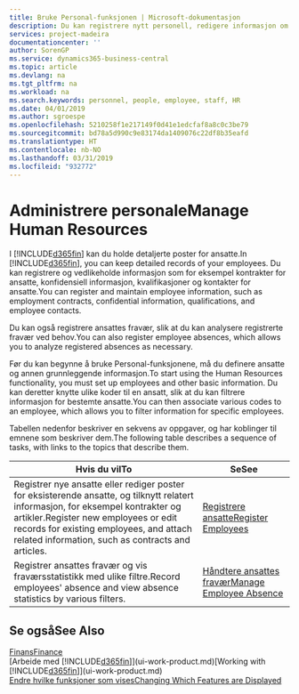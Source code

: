 ```yaml
---
title: Bruke Personal-funksjonen | Microsoft-dokumentasjon
description: Du kan registrere nytt personell, redigere informasjon om eksisterende ansatte og registrere og analysere fravær.
services: project-madeira
documentationcenter: ''
author: SorenGP
ms.service: dynamics365-business-central
ms.topic: article
ms.devlang: na
ms.tgt_pltfrm: na
ms.workload: na
ms.search.keywords: personnel, people, employee, staff, HR
ms.date: 04/01/2019
ms.author: sgroespe
ms.openlocfilehash: 5210258f1e217149f0d41e1edcfaf8a8c0c3be79
ms.sourcegitcommit: bd78a5d990c9e83174da1409076c22df8b35eafd
ms.translationtype: HT
ms.contentlocale: nb-NO
ms.lasthandoff: 03/31/2019
ms.locfileid: "932772"
---
```

# <a name="manage-human-resources"></a><span data-ttu-id="6c393-103">Administrere personale</span><span class="sxs-lookup"><span data-stu-id="6c393-103">Manage Human Resources</span></span>
<span data-ttu-id="6c393-104">I [!INCLUDE[d365fin](includes/d365fin_md.md)] kan du holde detaljerte poster for ansatte.</span><span class="sxs-lookup"><span data-stu-id="6c393-104">In [!INCLUDE[d365fin](includes/d365fin_md.md)], you can keep detailed records of your employees.</span></span> <span data-ttu-id="6c393-105">Du kan registrere og vedlikeholde informasjon som for eksempel kontrakter for ansatte, konfidensiell informasjon, kvalifikasjoner og kontakter for ansatte.</span><span class="sxs-lookup"><span data-stu-id="6c393-105">You can register and maintain employee information, such as employment contracts, confidential information, qualifications, and employee contacts.</span></span>

<span data-ttu-id="6c393-106">Du kan også registrere ansattes fravær, slik at du kan analysere registrerte fravær ved behov.</span><span class="sxs-lookup"><span data-stu-id="6c393-106">You can also register employee absences, which allows you to analyze registered absences as necessary.</span></span>

<span data-ttu-id="6c393-107">Før du kan begynne å bruke Personal-funksjonene, må du definere ansatte og annen grunnleggende informasjon.</span><span class="sxs-lookup"><span data-stu-id="6c393-107">To start using the Human Resources functionality, you must set up employees and other basic information.</span></span> <span data-ttu-id="6c393-108">Du kan deretter knytte ulike koder til en ansatt, slik at du kan filtrere informasjon for bestemte ansatte.</span><span class="sxs-lookup"><span data-stu-id="6c393-108">You can then associate various codes to an employee, which allows you to filter information for specific employees.</span></span>

<span data-ttu-id="6c393-109">Tabellen nedenfor beskriver en sekvens av oppgaver, og har koblinger til emnene som beskriver dem.</span><span class="sxs-lookup"><span data-stu-id="6c393-109">The following table describes a sequence of tasks, with links to the topics that describe them.</span></span>

| <span data-ttu-id="6c393-110">Hvis du vil</span><span class="sxs-lookup"><span data-stu-id="6c393-110">To</span></span> | <span data-ttu-id="6c393-111">Se</span><span class="sxs-lookup"><span data-stu-id="6c393-111">See</span></span> |
| --- | --- |
| <span data-ttu-id="6c393-112">Registrer nye ansatte eller rediger poster for eksisterende ansatte, og tilknytt relatert informasjon, for eksempel kontrakter og artikler.</span><span class="sxs-lookup"><span data-stu-id="6c393-112">Register new employees or edit records for existing employees, and attach related information, such as contracts and articles.</span></span> |[<span data-ttu-id="6c393-113">Registrere ansatte</span><span class="sxs-lookup"><span data-stu-id="6c393-113">Register Employees</span></span>](hr-how-register-employees.md) |
| <span data-ttu-id="6c393-114">Registrer ansattes fravær og vis fraværsstatistikk med ulike filtre.</span><span class="sxs-lookup"><span data-stu-id="6c393-114">Record employees' absence and view absence statistics by various filters.</span></span> |[<span data-ttu-id="6c393-115">Håndtere ansattes fravær</span><span class="sxs-lookup"><span data-stu-id="6c393-115">Manage Employee Absence</span></span>](hr-how-manage-absence.md) |

## <a name="see-also"></a><span data-ttu-id="6c393-116">Se også</span><span class="sxs-lookup"><span data-stu-id="6c393-116">See Also</span></span>
[<span data-ttu-id="6c393-117">Finans</span><span class="sxs-lookup"><span data-stu-id="6c393-117">Finance</span></span>](finance.md)  
<span data-ttu-id="6c393-118">[Arbeide med [!INCLUDE[d365fin](includes/d365fin_md.md)]](ui-work-product.md)</span><span class="sxs-lookup"><span data-stu-id="6c393-118">[Working with [!INCLUDE[d365fin](includes/d365fin_md.md)]](ui-work-product.md)</span></span>  
[<span data-ttu-id="6c393-119">Endre hvilke funksjoner som vises</span><span class="sxs-lookup"><span data-stu-id="6c393-119">Changing Which Features are Displayed</span></span>](ui-experiences.md)        
